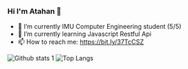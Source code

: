 ### Hi I'm Atahan 👋


- 🔭 I’m currently IMU Computer Engineering student (5/5)
- 🌱 I’m currently learning Javascript Restful Api
- 📫 How to reach me: https://bit.ly/37TcCSZ

![Github stats 1](https://github-readme-stats.vercel.app/api?username=AtahanKocc&show_icons=true&theme=gradient) 
![Top Langs](https://github-readme-stats.vercel.app/api/top-langs/AtahanKocc=CharalambosIoannou&theme=tokyonight)
